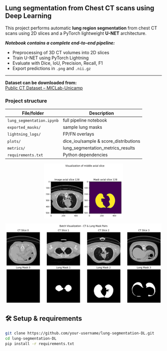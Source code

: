 ## Lung segmentation from Chest CT scans using Deep Learning ##

This project performs automatic **lung region segmentation** from chest CT scans using 2D slices and a PyTorch lightweight **U-NET** architecture. 

***Notebook contains a complete end-to-end pipeline:***

- Preprocessing of 3D CT volumes into 2D slices
- Train U-NET using PyTorch Lightning
- Evaluate with Dice, IoU, Precision, Recall, F1
- Export predictions in `.png` and `.nii.gz`
---

**Dataset can be downloaded from:**  
[Public CT Dataset – MICLab-Unicamp](https://github.com/MICLab-Unicamp/Public-data/releases/download/v1.0/raw.zip)  

### Project structure

| File/folder              | Description                          |
|--------------------------|--------------------------------------|
| `lung_segmentation.ipynb`| full pipeline notebook               |
| `exported_masks/`        | sample lung masks                    |
| `lightning_logs/`        | FP/FN overlays                       |
| `plots/`                 | dice_iou/sample & score_distributions|
| `metrics/`               | lung_segmentation_metrics_results    |
| `requirements.txt`      | Python dependencies                  |


<p align="center">
  <img src="https://github.com/GirmaSis/lung-segmentation-DL/blob/main/visualization%20of%20axial%20slice.png" width="50%" /> </p>
<p align="center">  
  <img src="https://github.com/GirmaSis/lung-segmentation-DL/blob/main/batch%20visualization.png" />
</p>

## 🛠 Setup & requirements

```bash
git clone https://github.com/your-username/lung-segmentation-DL.git
cd lung-segmentation-DL
pip install -r requirements.txt
